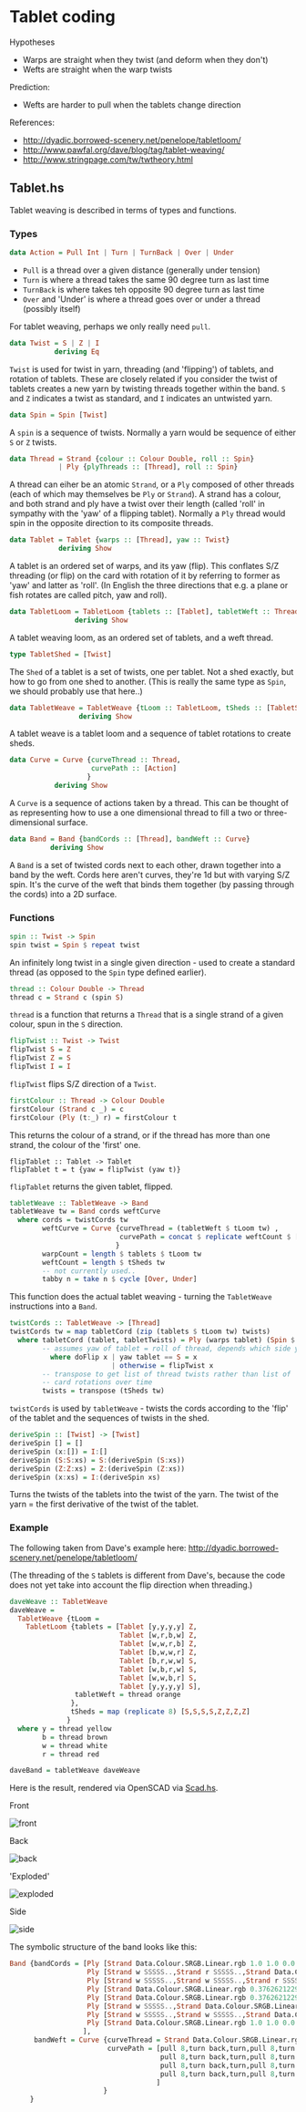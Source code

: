 # Tablet coding

Hypotheses

* Warps are straight when they twist (and deform when they don't)
* Wefts are straight when the warp twists

Prediction:

* Wefts are harder to pull when the tablets change direction

References:

* http://dyadic.borrowed-scenery.net/penelope/tabletloom/
* http://www.pawfal.org/dave/blog/tag/tablet-weaving/
* http://www.stringpage.com/tw/twtheory.html

## Tablet.hs

Tablet weaving is described in terms of types and functions.

### Types

```haskell
data Action = Pull Int | Turn | TurnBack | Over | Under
```

* `Pull` is a thread over a given distance (generally under tension)
* `Turn` is where a thread takes the same 90 degree turn as last time
* `TurnBack` is where takes teh opposite 90 degree turn as last time
* `Over` and 'Under' is where a thread goes over or under a thread (possibly itself)

For tablet weaving, perhaps we only really need `pull`.

```haskell
data Twist = S | Z | I
           deriving Eq
```

`Twist` is used for twist in yarn, threading (and 'flipping') of
tablets, and rotation of tablets. These are closely related if you
consider the twist of tablets creates a new yarn by twisting threads
together within the band. `S` and `Z` indicates a twist as standard,
and `I` indicates an untwisted yarn.

```haskell
data Spin = Spin [Twist]
```

A `spin` is a sequence of twists. Normally a yarn would be sequence of
either `S` or `Z` twists.

```haskell
data Thread = Strand {colour :: Colour Double, roll :: Spin}
            | Ply {plyThreads :: [Thread], roll :: Spin}
```

A thread can eiher be an atomic `Strand`, or a `Ply` composed of other
threads (each of which may themselves be `Ply` or `Strand`). A strand
has a colour, and both strand and ply have a twist over their length
(called 'roll' in sympathy with the 'yaw' of a flipping
tablet). Normally a `Ply` thread would spin in the opposite direction
to its composite threads.

```haskell
data Tablet = Tablet {warps :: [Thread], yaw :: Twist}
            deriving Show
```

A tablet is an ordered set of warps, and its yaw (flip). This
conflates S/Z threading (or flip) on the card with rotation of it by
referring to former as 'yaw' and latter as 'roll'. (In English the
three directions that e.g. a plane or fish rotates are called pitch,
yaw and roll).

```haskell
data TabletLoom = TabletLoom {tablets :: [Tablet], tabletWeft :: Thread}
                deriving Show
```

A tablet weaving loom, as an ordered set of tablets, and a weft
thread.

```haskell
type TabletShed = [Twist]
```

The `Shed` of a tablet is a set of twists, one per tablet. Not a shed
exactly, but how to go from one shed to another.  (This is really the
same type as `Spin`, we should probably use that here..)


```haskell
data TabletWeave = TabletWeave {tLoom :: TabletLoom, tSheds :: [TabletShed]}
                 deriving Show
```

A tablet weave is a tablet loom and a sequence of tablet rotations to
create sheds.


```haskell
data Curve = Curve {curveThread :: Thread,
                    curvePath :: [Action]
                   }
           deriving Show
```

A `Curve` is a sequence of actions taken by a thread. This can be
thought of as representing how to use a one dimensional thread to fill a
two or three-dimensional surface.

```haskell
data Band = Band {bandCords :: [Thread], bandWeft :: Curve}
          deriving Show
```

A `Band` is a set of twisted cords next to each other, drawn together
into a band by the weft. Cords here aren't curves, they're 1d but
with varying S/Z spin. It's the curve of the weft that binds them
together (by passing through the cords) into a 2D surface.

### Functions

```haskell
spin :: Twist -> Spin
spin twist = Spin $ repeat twist
```

An infinitely long twist in a single given direction - used to create
a standard thread (as opposed to the `Spin` type defined earlier).

```haskell
thread :: Colour Double -> Thread
thread c = Strand c (spin S)
```

`thread` is a function that returns a `Thread` that is a single strand of a given colour, spun in the `S` direction.

```haskell
flipTwist :: Twist -> Twist
flipTwist S = Z
flipTwist Z = S
flipTwist I = I
```

`flipTwist` flips S/Z direction of a `Twist`.

```haskell
firstColour :: Thread -> Colour Double
firstColour (Strand c _) = c
firstColour (Ply (t:_) r) = firstColour t
```

This returns the colour of a strand, or if the thread has more than
one strand, the colour of the 'first' one.

```
flipTablet :: Tablet -> Tablet
flipTablet t = t {yaw = flipTwist (yaw t)}
```

`flipTablet` returns the given tablet, flipped.

```haskell
tabletWeave :: TabletWeave -> Band
tabletWeave tw = Band cords weftCurve
  where cords = twistCords tw
        weftCurve = Curve {curveThread = (tabletWeft $ tLoom tw) ,
                           curvePath = concat $ replicate weftCount $ [Pull warpCount] ++ [TurnBack, Turn]
                          }
        warpCount = length $ tablets $ tLoom tw
        weftCount = length $ tSheds tw
        -- not currently used..
        tabby n = take n $ cycle [Over, Under]
```

This function does the actual tablet weaving - turning the `TabletWeave`
instructions into a `Band`.

```haskell
twistCords :: TabletWeave -> [Thread]
twistCords tw = map tabletCord (zip (tablets $ tLoom tw) twists)
  where tabletCord (tablet, tabletTwists) = Ply (warps tablet) (Spin $ deriveSpin $ map doFlip tabletTwists)
        -- assumes yaw of tablet = roll of thread, depends which side you look at tablet from?
          where doFlip x | yaw tablet == S = x
                         | otherwise = flipTwist x
        -- transpose to get list of thread twists rather than list of
        -- card rotations over time
        twists = transpose (tSheds tw)
```

`twistCords` is used by `tabletWeave` - twists the cords according to the 'flip' of
the tablet and the sequences of twists in the shed.

```haskell
deriveSpin :: [Twist] -> [Twist]
deriveSpin [] = []
deriveSpin (x:[]) = I:[]
deriveSpin (S:S:xs) = S:(deriveSpin (S:xs))
deriveSpin (Z:Z:xs) = Z:(deriveSpin (Z:xs))
deriveSpin (x:xs) = I:(deriveSpin xs)
```

Turns the twists of the tablets into the twist of the yarn. The twist of the yarn = the first derivative of the twist of the tablet.

### Example

The following taken from Dave's example here: http://dyadic.borrowed-scenery.net/penelope/tabletloom/

(The threading of the `S` tablets is different from Dave's, because
the code does not yet take into account the flip direction when
threading.)

```haskell
daveWeave :: TabletWeave
daveWeave =
  TabletWeave {tLoom =
    TabletLoom {tablets = [Tablet [y,y,y,y] Z,
                           Tablet [w,r,b,w] Z,
                           Tablet [w,w,r,b] Z,
                           Tablet [b,w,w,r] Z,
                           Tablet [b,r,w,w] S,
                           Tablet [w,b,r,w] S,
                           Tablet [w,w,b,r] S,
                           Tablet [y,y,y,y] S],
                tabletWeft = thread orange
               },
               tSheds = map (replicate 8) [S,S,S,S,Z,Z,Z,Z]
              }
  where y = thread yellow
        b = thread brown
        w = thread white
        r = thread red

daveBand = tabletWeave daveWeave
```

Here is the result, rendered via OpenSCAD via [Scad.hs](Scad.hs).

Front

![front](davefront.png)

Back

![back](daveback.png)

'Exploded'

![exploded](daveexplode.png)

Side

![side](daveside.png)

The symbolic structure of the band looks like this:

```haskell
Band {bandCords = [Ply [Strand Data.Colour.SRGB.Linear.rgb 1.0 1.0 0.0 SSSSS..,Strand Data.Colour.SRGB.Linear.rgb 1.0 1.0 0.0 SSSSS..,Strand Data.Colour.SRGB.Linear.rgb 1.0 1.0 0.0 SSSSS..,Strand Data.Colour.SRGB.Linear.rgb 1.0 1.0 0.0 SSSSS..] ZZZIS..,
                   Ply [Strand w SSSSS..,Strand r SSSSS..,Strand Data.Colour.SRGB.Linear.rgb 0.3762621229909065 2.315336617811041e-2 2.315336617811041e-2 SSSSS..,Strand w SSSSS..] ZZZIS..,
                   Ply [Strand w SSSSS..,Strand w SSSSS..,Strand r SSSSS..,Strand Data.Colour.SRGB.Linear.rgb 0.3762621229909065 2.315336617811041e-2 2.315336617811041e-2 SSSSS..] ZZZIS..,
                   Ply [Strand Data.Colour.SRGB.Linear.rgb 0.3762621229909065 2.315336617811041e-2 2.315336617811041e-2 SSSSS..,Strand w SSSSS..,Strand w SSSSS..,Strand r SSSSS..] ZZZIS..,
                   Ply [Strand Data.Colour.SRGB.Linear.rgb 0.3762621229909065 2.315336617811041e-2 2.315336617811041e-2 SSSSS..,Strand r SSSSS..,Strand w SSSSS..,Strand w SSSSS..] SSSIZ..,
                   Ply [Strand w SSSSS..,Strand Data.Colour.SRGB.Linear.rgb 0.3762621229909065 2.315336617811041e-2 2.315336617811041e-2 SSSSS..,Strand r SSSSS..,Strand w SSSSS..] SSSIZ..,
                   Ply [Strand w SSSSS..,Strand w SSSSS..,Strand Data.Colour.SRGB.Linear.rgb 0.3762621229909065 2.315336617811041e-2 2.315336617811041e-2 SSSSS..,Strand r SSSSS..] SSSIZ..,
                   Ply [Strand Data.Colour.SRGB.Linear.rgb 1.0 1.0 0.0 SSSSS..,Strand Data.Colour.SRGB.Linear.rgb 1.0 1.0 0.0 SSSSS..,Strand Data.Colour.SRGB.Linear.rgb 1.0 1.0 0.0 SSSSS..,Strand Data.Colour.SRGB.Linear.rgb 1.0 1.0 0.0 SSSSS..] SSSIZ..
                  ], 
      bandWeft = Curve {curveThread = Strand Data.Colour.SRGB.Linear.rgb 1.0 0.3762621229909065 0.0 SSSSS.., 
                        curvePath = [pull 8,turn back,turn,pull 8,turn back,turn,
                                     pull 8,turn back,turn,pull 8,turn back,turn,
                                     pull 8,turn back,turn,pull 8,turn back,turn,
                                     pull 8,turn back,turn,pull 8,turn back,turn
                                    ]
                       }
     }
```
